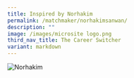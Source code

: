 ```yaml
---
title: Inspired by Norhakim
permalink: /matchmaker/norhakimsanwan/
description: ""
image: /images/microsite logo.png
third_nav_title: The Career Switcher
variant: markdown
---
```

<img border="0" alt="Norhakim" src="https://i.ibb.co/946bxtd/Norhakim.png">